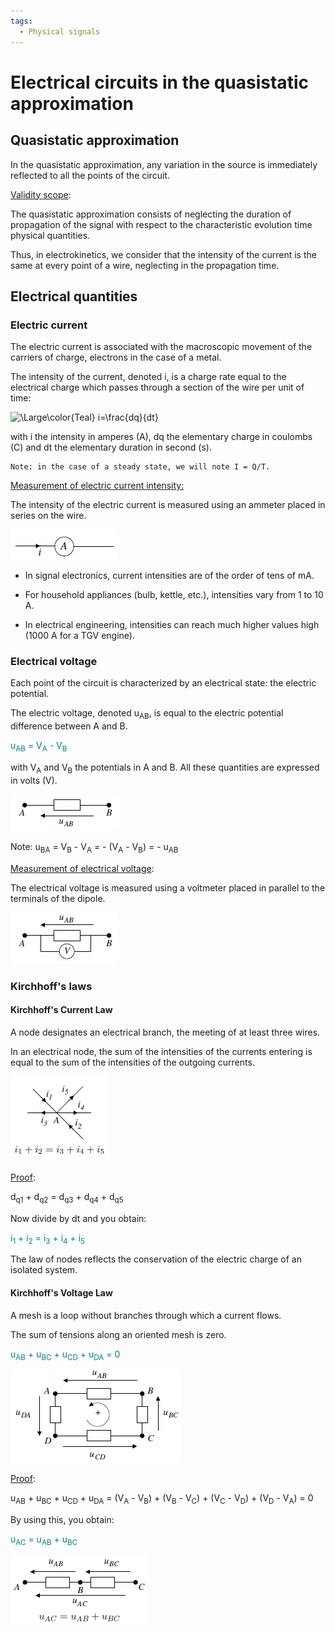 ```yaml
---
tags:
  - Physical signals
---
```


# Electrical circuits in the quasistatic approximation

## Quasistatic approximation

In the quasistatic approximation, any variation in the source is immediately reflected to all
the points of the circuit.

<u>Validity scope</u>:

The quasistatic approximation consists of neglecting the
duration of propagation of the signal with respect to the characteristic evolution time
physical quantities.

Thus, in electrokinetics, we consider
that the intensity of the current is the same at every point of a wire, neglecting in the
propagation time.

## Electrical quantities

### Electric current

The electric current is associated with the macroscopic movement of the carriers of
charge, electrons in the case of a metal.

The intensity of the current, denoted i, is a charge rate equal to the electrical charge
which passes through a section of the wire per unit of time:

![\Large\color{Teal} i=\frac{dq}{dt}](https://latex.codecogs.com/svg.latex?\Large\color{Teal}&space;i=\frac{dq}{dt})

with i the intensity in amperes (A), dq the elementary charge in coulombs (C) and dt
the elementary duration in second (s).

    Note: in the case of a steady state, we will note I = Q/T.

<u>Measurement of electric current intensity:</u>

The intensity of the electric current is measured using an ammeter placed in
series on the wire.

![](img/quasistatic/1.png)

- In signal electronics, current intensities are of the order of tens of mA.

- For household appliances (bulb, kettle, etc.), intensities vary from 1 to 10 A.

- In electrical engineering, intensities can reach much higher values high (1000 A for a TGV engine).

### Electrical voltage

Each point of the circuit is characterized by an electrical state: the electric potential.

The electric voltage, denoted u<sub>AB</sub>, is equal to the electric potential difference between A and B.

<span style="color: #008080">u<sub>AB</sub> = V<sub>A</sub> - V<sub>B</sub></span>

with V<sub>A</sub> and V<sub>B</sub> the potentials in A and B. All these quantities are expressed in volts (V).

![](img/quasistatic/2.png)

Note: u<sub>BA</sub> =  V<sub>B</sub> - V<sub>A</sub> = - (V<sub>A</sub> -  V<sub>B</sub>) = - u<sub>AB</sub>

<u>Measurement of electrical voltage</u>:

The electrical voltage is measured using a voltmeter placed in parallel to the
terminals of the dipole.

![](img/quasistatic/3.png)

### Kirchhoff's laws

#### Kirchhoff's Current Law

A node designates an electrical branch, the meeting of at least three wires.

In an electrical node, the sum of the intensities of the currents entering is equal to the sum of the intensities of the outgoing currents.

![](img/quasistatic/4.png)

<u>Proof</u>:

d<sub>q1</sub> + d<sub>q2</sub> = d<sub>q3</sub> + d<sub>q4</sub> + d<sub>q5</sub>

Now divide by dt and you obtain:

<span style="color: #008080">i<sub>1</sub> + i<sub>2</sub> = i<sub>3</sub> + i<sub>4</sub> + i<sub>5</sub></span>

The law of nodes reflects the conservation of the electric charge of an isolated system.

#### Kirchhoff's Voltage Law

A mesh is a loop without branches through which a current flows.

The sum of tensions along an oriented mesh is zero.

<span style="color: #008080">u<sub>AB</sub> + u<sub>BC</sub> + u<sub>CD</sub> + u<sub>DA</sub> = 0</span>

![](img/quasistatic/5.png)

<u>Proof</u>:

u<sub>AB</sub> + u<sub>BC</sub> + u<sub>CD</sub> + u<sub>DA</sub> = (V<sub>A</sub> - V<sub>B</sub>) + (V<sub>B</sub> - V<sub>C</sub>) + (V<sub>C</sub> - V<sub>D</sub>) + (V<sub>D</sub> - V<sub>A</sub>) = 0

By using this, you obtain:

<span style="color: #008080">u<sub>AC</sub> = u<sub>AB</sub> + u<sub>BC</sub></span>

![](img/quasistatic/6.png)


